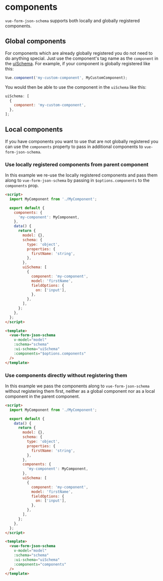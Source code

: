 # components

`vue-form-json-schema` supports both locally and globally registered components.

## Global components

For components which are already globally registered you do not need to do anything special. Just use the component's tag name as the `component` in the [uiSchema](./ui-schema.md). For example, if your component is globally registered like this:

```js
Vue.component('my-custom-component', MyCustomComponent);
```

You would then be able to use the component in the `uiSchema` like this:

```js
uiSchema: [
  {
    component: 'my-custom-component',
  },
];
```

## Local components

If you have components you want to use that are not globally registered you can use the `components` property to pass in additional components to `vue-form-json-schema`.

### Use locally registered components from parent component

In this example we re-use the locally registered components and pass them along to `vue-form-json-schema` by passing in `$options.components` to the `components` prop.

```html
<script>
  import MyComponent from './MyComponent';

  export default {
    components: {
      'my-component': MyComponent,
    },
    data() {
      return {
        model: {},
        schema: {
          type: 'object',
          properties: {
            firstName: 'string',
          },
        },
        uiSchema: [
          {
            component: 'my-component',
            model: 'firstName',
            fieldOptions: {
              on: ['input'],
            },
          },
        ],
      };
    },
  };
</script>

<template>
  <vue-form-json-schema
    v-model="model"
    :schema="schema"
    :ui-schema="uiSchema"
    :components="$options.components"
  />
</template>
```

### Use components directly without registering them

In this example we pass the components along to `vue-form-json-schema` without registering them first, neither as a global component nor as a local component in the parent component.

```html
<script>
  import MyComponent from './MyComponent';

  export default {
    data() {
      return {
        model: {},
        schema: {
          type: 'object',
          properties: {
            firstName: 'string',
          },
        },
        components: {
          'my-component': MyComponent,
        },
        uiSchema: [
          {
            component: 'my-component',
            model: 'firstName',
            fieldOptions: {
              on: ['input'],
            },
          },
        ],
      };
    },
  };
</script>

<template>
  <vue-form-json-schema
    v-model="model"
    :schema="schema"
    :ui-schema="uiSchema"
    :components="components"
  />
</template>
```
